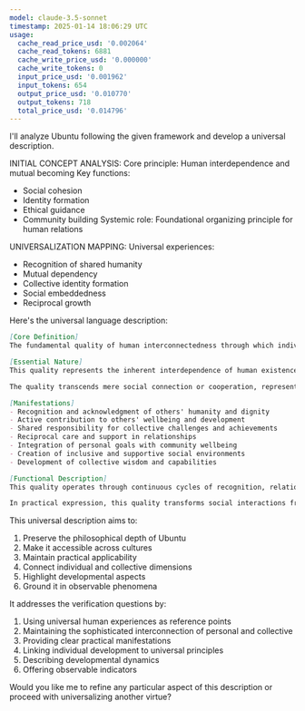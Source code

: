 ```yaml
---
model: claude-3.5-sonnet
timestamp: 2025-01-14 18:06:29 UTC
usage:
  cache_read_price_usd: '0.002064'
  cache_read_tokens: 6881
  cache_write_price_usd: '0.000000'
  cache_write_tokens: 0
  input_price_usd: '0.001962'
  input_tokens: 654
  output_price_usd: '0.010770'
  output_tokens: 718
  total_price_usd: '0.014796'
---
```


I'll analyze Ubuntu following the given framework and develop a universal description.

INITIAL CONCEPT ANALYSIS:
Core principle: Human interdependence and mutual becoming
Key functions: 
- Social cohesion
- Identity formation
- Ethical guidance
- Community building
Systemic role: Foundational organizing principle for human relations

UNIVERSALIZATION MAPPING:
Universal experiences:
- Recognition of shared humanity
- Mutual dependency
- Collective identity formation
- Social embeddedness
- Reciprocal growth

Here's the universal language description:

```markdown
[Core Definition]
The fundamental quality of human interconnectedness through which individual identity, capability, and wellbeing emerge from and contribute to the collective human experience. It manifests as the conscious recognition and active cultivation of mutual humanity through relationship, leading to enhanced individual and collective flourishing.

[Essential Nature]
This quality represents the inherent interdependence of human existence and development. It operates as both a state of being and an active process, wherein individual personhood emerges through interaction with others while simultaneously contributing to others' becoming. It encompasses recognition of shared humanity, mutual responsibility, and the reciprocal nature of personal growth and social development.

The quality transcends mere social connection or cooperation, representing instead a fundamental condition of human existence where individual consciousness and capability emerge through relationship with others. It manifests as a dynamic interplay between personal development and collective wellbeing, each reinforcing and enabling the other.

[Manifestations]
- Recognition and acknowledgment of others' humanity and dignity
- Active contribution to others' wellbeing and development
- Shared responsibility for collective challenges and achievements
- Reciprocal care and support in relationships
- Integration of personal goals with community wellbeing
- Creation of inclusive and supportive social environments
- Development of collective wisdom and capabilities

[Functional Description]
This quality operates through continuous cycles of recognition, relationship, and reciprocity. Individual consciousness expands through encountering and acknowledging others' humanity, while personal capabilities develop through collaborative engagement. As individuals invest in others' wellbeing, they simultaneously enhance their own development and the collective capacity of their communities. The quality creates a self-reinforcing dynamic where personal growth and social cohesion become inseparable aspects of human development.

In practical expression, this quality transforms social interactions from transactional exchanges into opportunities for mutual becoming. It manifests in decision-making that considers collective impact, problem-solving that integrates diverse perspectives, and achievement that is measured by contribution to others' wellbeing. This creates environments where individual flourishing naturally emerges through participation in collective life, and where community strength develops through supporting individual growth.
```

This universal description aims to:
1. Preserve the philosophical depth of Ubuntu
2. Make it accessible across cultures
3. Maintain practical applicability
4. Connect individual and collective dimensions
5. Highlight developmental aspects
6. Ground it in observable phenomena

It addresses the verification questions by:
1. Using universal human experiences as reference points
2. Maintaining the sophisticated interconnection of personal and collective
3. Providing clear practical manifestations
4. Linking individual development to universal principles
5. Describing developmental dynamics
6. Offering observable indicators

Would you like me to refine any particular aspect of this description or proceed with universalizing another virtue?